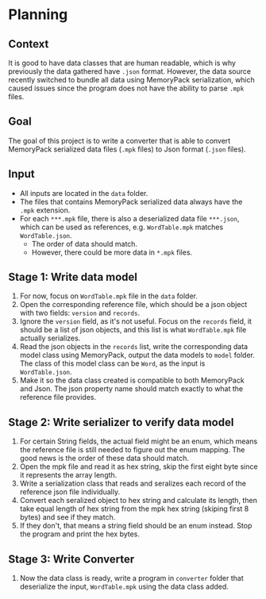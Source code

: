 # Planning

## Context
It is good to have data classes that are human readable, which is why previously the data gathered have `.json` format. However, the data source recently switched to bundle all data using MemoryPack serialization, which caused issues since the program does not have the ability to parse `.mpk` files.

## Goal
The goal of this project is to write a converter that is able to convert MemoryPack serialized data files (`.mpk` files) to Json format (`.json` files).


## Input
- All inputs are located in the `data` folder.
- The files that contains MemoryPack serialized data always have the `.mpk` extension.
- For each `***.mpk` file, there is also a deserialized data file `***.json`, which can be used as references, e.g. `WordTable.mpk` matches `WordTable.json`. 
    - The order of data should match.
    - However, there could be more data in `*.mpk` files.


## Stage 1: Write data model
1. For now, focus on `WordTable.mpk` file in the `data` folder.
2. Open the corresponding reference file, which should be a json object with two fields: `version` and `records`.
3. Ignore the `version` field, as it's not useful. Focus on the `records` field, it should be a list of json objects, and this list is what `WordTable.mpk` file actually serializes.
4. Read the json objects in the `records` list, write the corresponding data model class using MemoryPack, output the data models to `model` folder. The class of this model class can be `Word`, as the input is `WordTable.json`.
5. Make it so the data class created is compatible to both MemoryPack and Json. The json property name should match exactly to what the reference file provides.

## Stage 2: Write serializer to verify data model
1. For certain String fields, the actual field might be an enum, which means the reference file is still needed to figure out the enum mapping. The good news is the order of these data should match.
2. Open the mpk file and read it as hex string, skip the first eight byte since it represents the array length.
3. Write a serialization class that reads and seralizes each record of the reference json file individually.
4. Convert each seralized object to hex string and calculate its length, then take equal length of hex string from the mpk hex string (skiping first 8 bytes) and see if they match.
4. If they don't, that means a string field should be an enum instead. Stop the program and print the hex bytes.

## Stage 3: Write Converter
1. Now the data class is ready, write a program in `converter` folder that deserialize the input, `WordTable.mpk` using the data class added.
